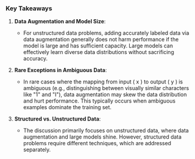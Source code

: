 ### Key Takeaways

1. **Data Augmentation and Model Size**:
   - For unstructured data problems, adding accurately labeled data via data augmentation generally does not harm performance if the model is large and has sufficient capacity. Large models can effectively learn diverse data distributions without sacrificing accuracy.

2. **Rare Exceptions in Ambiguous Data**:
   - In rare cases where the mapping from input \( x \) to output \( y \) is ambiguous (e.g., distinguishing between visually similar characters like "1" and "I"), data augmentation may skew the data distribution and hurt performance. This typically occurs when ambiguous examples dominate the training set.

3. **Structured vs. Unstructured Data**:
   - The discussion primarily focuses on unstructured data, where data augmentation and large models shine. However, structured data problems require different techniques, which are addressed separately.
